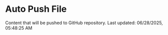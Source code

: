 # Auto Push File

Content that will be pushed to GitHub repository.
Last updated: 06/28/2025, 05:48:25 AM